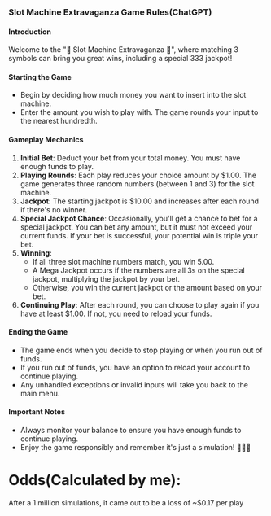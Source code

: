 ### Slot Machine Extravaganza Game Rules(ChatGPT)

#### Introduction
Welcome to the "🎰 Slot Machine Extravaganza 🎰", where matching 3 symbols can bring you great wins, including a special 333 jackpot!

#### Starting the Game
- Begin by deciding how much money you want to insert into the slot machine.
- Enter the amount you wish to play with. The game rounds your input to the nearest hundredth.

#### Gameplay Mechanics
1. **Initial Bet**: Deduct your bet from your total money. You must have enough funds to play.
2. **Playing Rounds**: Each play reduces your choice amount by $1.00. The game generates three random numbers (between 1 and 3) for the slot machine.
3. **Jackpot**: The starting jackpot is $10.00 and increases after each round if there's no winner.
4. **Special Jackpot Chance**: Occasionally, you'll get a chance to bet for a special jackpot. You can bet any amount, but it must not exceed your current funds. If your bet is successful, your potential win is triple your bet.
5. **Winning**: 
   - If all three slot machine numbers match, you win 5.00.
   - A Mega Jackpot occurs if the numbers are all 3s on the special jackpot, multiplying the jackpot by your bet.
   - Otherwise, you win the current jackpot or the amount based on your bet.
6. **Continuing Play**: After each round, you can choose to play again if you have at least $1.00. If not, you need to reload your funds.

#### Ending the Game
- The game ends when you decide to stop playing or when you run out of funds.
- If you run out of funds, you have an option to reload your account to continue playing.
- Any unhandled exceptions or invalid inputs will take you back to the main menu.

#### Important Notes
- Always monitor your balance to ensure you have enough funds to continue playing.
- Enjoy the game responsibly and remember it's just a simulation! 🌟😊🌟

# Odds(Calculated by me):
After a 1 million simulations, it came out to be a loss of ~$0.17 per play